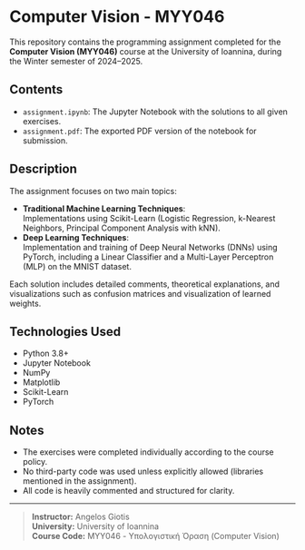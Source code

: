 # Computer Vision - MYY046

This repository contains the programming assignment completed for the **Computer Vision (MYY046)** course at the University of Ioannina, during the Winter semester of 2024–2025.

## Contents

- `assignment.ipynb`: The Jupyter Notebook with the solutions to all given exercises.
- `assignment.pdf`: The exported PDF version of the notebook for submission.

## Description

The assignment focuses on two main topics:
- **Traditional Machine Learning Techniques**:  
  Implementations using Scikit-Learn (Logistic Regression, k-Nearest Neighbors, Principal Component Analysis with kNN).
- **Deep Learning Techniques**:  
  Implementation and training of Deep Neural Networks (DNNs) using PyTorch, including a Linear Classifier and a Multi-Layer Perceptron (MLP) on the MNIST dataset.

Each solution includes detailed comments, theoretical explanations, and visualizations such as confusion matrices and visualization of learned weights.

## Technologies Used

- Python 3.8+
- Jupyter Notebook
- NumPy
- Matplotlib
- Scikit-Learn
- PyTorch

## Notes

- The exercises were completed individually according to the course policy.
- No third-party code was used unless explicitly allowed (libraries mentioned in the assignment).
- All code is heavily commented and structured for clarity.

---

> **Instructor:** Angelos Giotis  
> **University:** University of Ioannina  
> **Course Code:** MYY046 - Υπολογιστική Όραση (Computer Vision)

